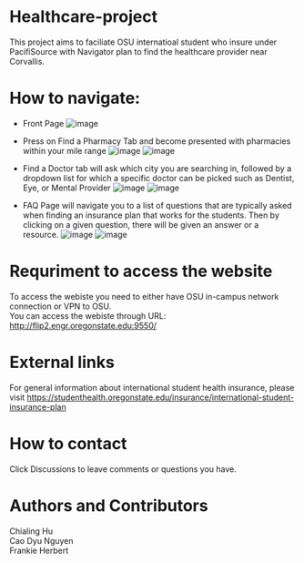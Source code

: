# Healthcare-project
This project aims to faciliate OSU internatioal student who insure under PacifiSource with Navigator plan to find the healthcare provider near Corvallis.

# How to navigate:
* Front Page
![image](https://user-images.githubusercontent.com/91495658/226815110-f71ba568-be82-4205-a9dc-bd2de4d8ee93.png)
* Press on Find a Pharmacy Tab and become presented with pharmacies within your mile range
![image](https://user-images.githubusercontent.com/91495658/226815603-de2177c0-a932-4ec6-842e-d6a8ede0de4d.png)
![image](https://user-images.githubusercontent.com/91495658/226815674-6e007359-a0ce-435e-9e35-c45c8dc424d5.png)

* Find a Doctor tab will ask which city you are searching in, followed by a dropdown list for which a specific doctor can be picked such as Dentist, Eye, or Mental Provider
![image](https://user-images.githubusercontent.com/91495658/226816656-4ca2874b-d1c3-4777-bcce-d42cf1132f84.png)
![image](https://user-images.githubusercontent.com/91495658/226816722-201e6efd-33f3-4819-815f-92cd3dcd654c.png)

* FAQ Page will navigate you to a list of questions that are typically asked when finding an insurance plan that works for the students. Then by clicking on a given question, there will be given an answer or a resource. 
![image](https://user-images.githubusercontent.com/91495658/226816067-9b7c79a6-c892-4ee4-a659-f660dc53c629.png)
![image](https://user-images.githubusercontent.com/91495658/226816246-199c8319-1580-48f2-8d34-bf6e1ec1c97b.png)

# Requriment to access the website
To access the webiste you need to either have OSU in-campus network connection or VPN to OSU.\
You can access the webiste through URL:  http://flip2.engr.oregonstate.edu:9550/

# External links
For general information about international student health insurance, please visit
https://studenthealth.oregonstate.edu/insurance/international-student-insurance-plan

# How to contact
Click Discussions to leave comments or questions you have.

# Authors and Contributors 
Chialing Hu\
Cao Dyu Nguyen\
Frankie Herbert
